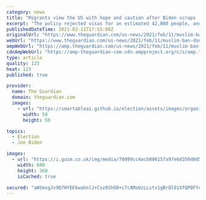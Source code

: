 ```yaml
---
category: news
title: "Migrants view the US with hope and caution after Biden scraps 'Muslim ban'"
excerpt: "The policy rejected visas for an estimated 42,000 people, and did nothing for Americans’ safety"
publishedDateTime: 2021-02-11T17:55:00Z
originalUrl: "https://www.theguardian.com/us-news/2021/feb/11/muslim-ban-donald-trump-joe-biden-visa?utm_medium%23Echobox=1613053478"
webUrl: "https://www.theguardian.com/us-news/2021/feb/11/muslim-ban-donald-trump-joe-biden-visa?utm_medium%23Echobox=1613053478"
ampWebUrl: "https://amp.theguardian.com/us-news/2021/feb/11/muslim-ban-donald-trump-joe-biden-visa"
cdnAmpWebUrl: "https://amp-theguardian-com.cdn.ampproject.org/c/s/amp.theguardian.com/us-news/2021/feb/11/muslim-ban-donald-trump-joe-biden-visa"
type: article
quality: 123
heat: 123
published: true

provider:
  name: The Guardian
  domain: theguardian.com
  images:
    - url: "https://smartableai.github.io/election/assets/images/organizations/theguardian.com-50x50.jpg"
      width: 50
      height: 50

topics:
  - Election
  - Joe Biden

images:
  - url: "https://i.guim.co.uk/img/media/70099cc4acb006157a97e6d350d0d59004d341eb/0_186_5568_3341/master/5568.jpg?width=300&quality=45&auto=format&fit=max&dpr=2&s=2541df4e5bcf6e8d0d5a4406c778d221"
    width: 600
    height: 360
    isCached: true

secured: "aW5mxgJv9Q7HYEE6wabnlJ+Csz8ShO8+c7cAMaUzLLstv1gBrQlO1XfQPDFYcOTCM1rOcwifmsH79STQMhiIbYp92fGkZ8bTzYHEnn2giJN3xI8V+nmMmobPttM2N6I37XQfOpQThi9Fl7nT84loQhjNejfmrIGomViBH44SDFnLiD67J1dmhSWsm+XrgmIgXlHQdcxIWw19AQ3by8++mpyjEMBnei/68CiXLme4TpgQLg0+j5zxppK0t4ey3nooPHpFL+R+179YTcOCK6e5z3BJAaoO8YkROhvuKLcp6QH3z/CJuHv+Ysco8FEH4ow8YitoYGf/wVwb4vmYZL0+thh2wzSRIx0znf4zwFbxpFI=;SxPMra7M4CMk8C0xDU/jAw=="
---
```


